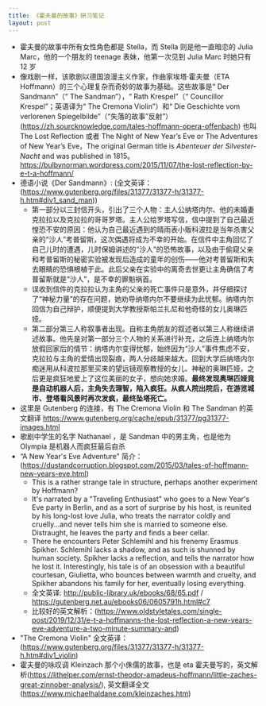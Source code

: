 ```yaml
---
title: 《霍夫曼的故事》研习笔记
layout: post
---
```


- 霍夫曼的故事中所有女性角色都是 Stella，而 Stella 则是他一直暗恋的 Julia Marc，他的一个朋友的 teenage 表妹，他第一次见到 Julia Marc 时她只有 12 岁
- 像戏剧一样，该歌剧以德国浪漫主义作家，作曲家埃塔·霍夫曼（ETA Hoffmann）的三个心理复杂而奇妙的故事为基础。这些故事是“ Der Sandmann”（“ The Sandman”），“ Rath Krespel”（“ Councillor Krespel”；英语译为“ The Cremona Violin”）和“ Die Geschichte vom verlorenen Spiegelbilde”（“失落的故事”反射”）(https://zh.sourcknowledge.com/tales-hoffmann-opera-offenbach) 也叫 The Lost Reflection 或者 The Night of New Year’s Eve or The Adventures of New Year’s Eve，The original German title is *Abenteuer der Silvester-Nacht* and was published in 1815。 https://bulbynorman.wordpress.com/2015/11/07/the-lost-reflection-by-e-t-a-hoffmann/
- 德语小说《Der Sandmann》: (全文英译：(https://www.gutenberg.org/files/31377/31377-h/31377-h.htm#div1_sand_man))
  - 第一部分以三封信开头，引出了三个人物：主人公纳塔内尔、他的未婚妻克拉拉以及克拉拉的哥哥罗塔。主人公给罗塔写信，信中提到了自己最近惶恐不安的原因：他认为自己最近遇到的晴雨表小贩科波拉是当年杀害父亲的“沙人”考普留斯，这次偶遇将成为不幸的开始。在信件中主角回忆了自己儿时的遭遇，儿时保姆讲述的“沙人”的恐怖故事，以及由于偷窥父亲和考普留斯的秘密实验被发现后造成的童年的创伤——他对考普留斯和失去眼睛的恐惧根植于此。此后父亲在实验中的离奇去世更让主角确信了考普留斯就是“沙人”，是不幸的罪魁祸首。
  - 误收到信件的克拉拉认为主角的父亲的死亡事件只是意外，并仔细探讨了“神秘力量”的存在问题，她劝导纳塔内尔不要继续为此忧郁。纳塔内尔回信为自己辩护，顺便提到大学教授斯帕兰扎尼和他奇怪的女儿奥琳匹娅。
  - 第二部分第三人称叙事者出现。自称主角朋友的叙述者以第三人称继续讲述故事。他先是对第一部分三个人物的关系进行补充，之后连上纳塔内尔放假回家后的情节：纳塔内尔变得忧郁，始终因为“沙人”事件焦虑不安，克拉拉与主角的爱情出现裂痕，两人分歧越来越大。回到大学后纳塔内尔痴迷用从科波拉那里买来的望远镜观察教授的女儿、神秘的奥琳匹娅，之后更是疯狂地爱上了这位美丽的女子，想向她求婚。**最终发现奥琳匹娅竟是自动机器人后，主角失去理智，陷入疯狂。从疯人院出院后，在游览城市、登塔看风景时再次发疯，最终坠塔死亡。**
- 这里是 Gutenberg 的连接，有 The Cremona Violin 和 The Sandman 的英文翻译 https://www.gutenberg.org/cache/epub/31377/pg31377-images.html
- 歌剧中学生的名字 Nathanael ，是 Sandman 中的男主角，也是他为 Olympia 是机器人而疯狂最后自杀
- “A New Year's Eve Adventure" 简介：(https://dustandcorruption.blogspot.com/2015/03/tales-of-hoffmann-new-years-eve.html)
  - This is a rather strange tale in structure, perhaps another experiment by Hoffmann?
  - It's narrated by a "Traveling Enthusiast" who goes to a New Year's Eve party in Berlin, and as a sort of surprise by his host, is reunited by his long-lost love Julia, who treats the narrator coldly and cruelly...and never tells him she is married to someone else. Distraught, he leaves the party and finds a beer cellar.
  - There he encounters Peter Schlemihl and his frenemy Erasmus Spikher. Schlemihl lacks a shadow, and as such is shunned by human society. Spikher lacks a reflection, and tells the narrator how he lost it. Interestingly, his tale is of an obsession with a beautiful courtesan, Giulietta, who bounces between warmth and cruelty, and Spikher abandons his family for her, eventually losing everything.
  - 全文英译: http://public-library.uk/ebooks/68/65.pdf / https://gutenberg.net.au/ebooks06/0605791h.html#c7
  - 比较好的英文解析：(https://www.oldstyletales.com/single-post/2019/12/31/e-t-a-hoffmanns-the-lost-reflection-a-new-years-eve-adventure-a-two-minute-summary-and)
- "The Cremona Violin" 全文英译：(https://www.gutenberg.org/files/31377/31377-h/31377-h.htm#div1_violin)
- 霍夫曼的咏叹调 Kleinzach 那个小侏儒的故事，也是 eta 霍夫曼写的，英文解析(https://lithelper.com/ernst-theodor-amadeus-hoffmann/little-zaches-great-zinnober-analysis/), 英文翻译全文(https://www.michaelhaldane.com/kleinzaches.htm)
